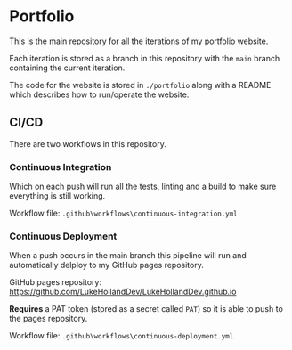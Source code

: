 # Portfolio

This is the main repository for all the iterations of my portfolio website.

Each iteration is stored as a branch in this repository with the `main` branch containing the current iteration.

The code for the website is stored in `./portfolio` along with a README which describes how to run/operate the website.

## CI/CD

There are two workflows in this repository.

### Continuous Integration

Which on each push will run all the tests, linting and a build to make sure everything is still working.

Workflow file: `.github\workflows\continuous-integration.yml`

### Continuous Deployment

When a push occurs in the main branch this pipeline will run and automatically delploy to my GitHub pages repository.

GitHub pages repository: https://github.com/LukeHollandDev/LukeHollandDev.github.io

**Requires** a PAT token (stored as a secret called `PAT`) so it is able to push to the pages repository.

Workflow file: `.github\workflows\continuous-deployment.yml`
